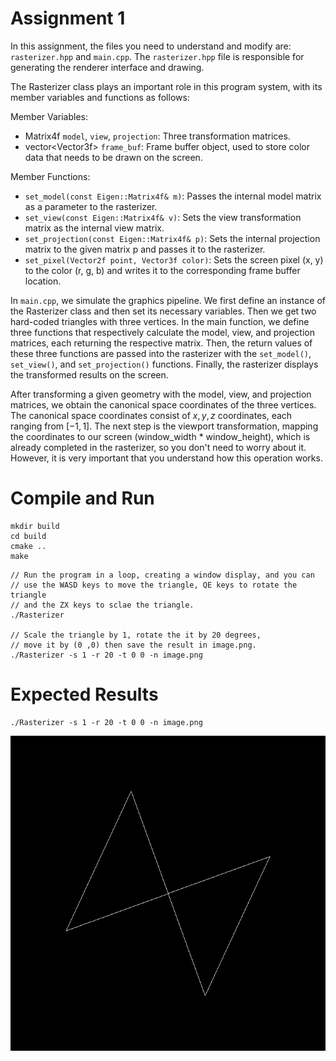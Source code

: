 # Assignment 1
In this assignment, the files you need to understand and modify are: `rasterizer.hpp` and `main.cpp`. The `rasterizer.hpp` file is responsible for generating the renderer interface and drawing.

The Rasterizer class plays an important role in this program system, with its member variables and functions as follows:

Member Variables:
* Matrix4f `model`, `view`, `projection`: Three transformation matrices.
* vector\<Vector3f> `frame_buf`: Frame buffer object, used to store color data that needs to be drawn on the screen.

Member Functions:
* `set_model(const Eigen::Matrix4f& m)`: Passes the internal model matrix as a parameter to the rasterizer.
* `set_view(const Eigen::Matrix4f& v)`: Sets the view transformation matrix as the internal view matrix.
* `set_projection(const Eigen::Matrix4f& p)`: Sets the internal projection matrix to the given matrix p and passes it to the rasterizer.
* `set_pixel(Vector2f point, Vector3f color)`: Sets the screen pixel (x, y) to the color (r, g, b) and writes it to the corresponding frame buffer location.

In `main.cpp`, we simulate the graphics pipeline. We first define an instance of the Rasterizer class and then set its necessary variables. Then we get two hard-coded triangles with three vertices. In the main function, we define three functions that respectively calculate the model, view, and projection matrices, each returning the respective matrix. Then, the return values of these three functions are passed into the rasterizer with the `set_model()`, `set_view()`, and `set_projection()` functions. Finally, the rasterizer displays the transformed results on the screen.

After transforming a given geometry with the model, view, and projection matrices, we obtain the canonical space coordinates of the three vertices. The canonical space coordinates consist of $x, y, z$ coordinates, each ranging from $[-1,1]$. The next step is the viewport transformation, mapping the coordinates to our screen (window_width * window_height), which is already completed in the rasterizer, so you don't need to worry about it. However, it is very important that you understand how this operation works.

# Compile and Run
```
mkdir build
cd build
cmake ..
make
```

```
// Run the program in a loop, creating a window display, and you can
// use the WASD keys to move the triangle, QE keys to rotate the triangle
// and the ZX keys to sclae the triangle.
./Rasterizer

// Scale the triangle by 1, rotate the it by 20 degrees, 
// move it by (0 ,0) then save the result in image.png.
./Rasterizer -s 1 -r 20 -t 0 0 -n image.png    
```

# Expected Results
```
./Rasterizer -s 1 -r 20 -t 0 0 -n image.png
```
![Expected Results](./image.png)